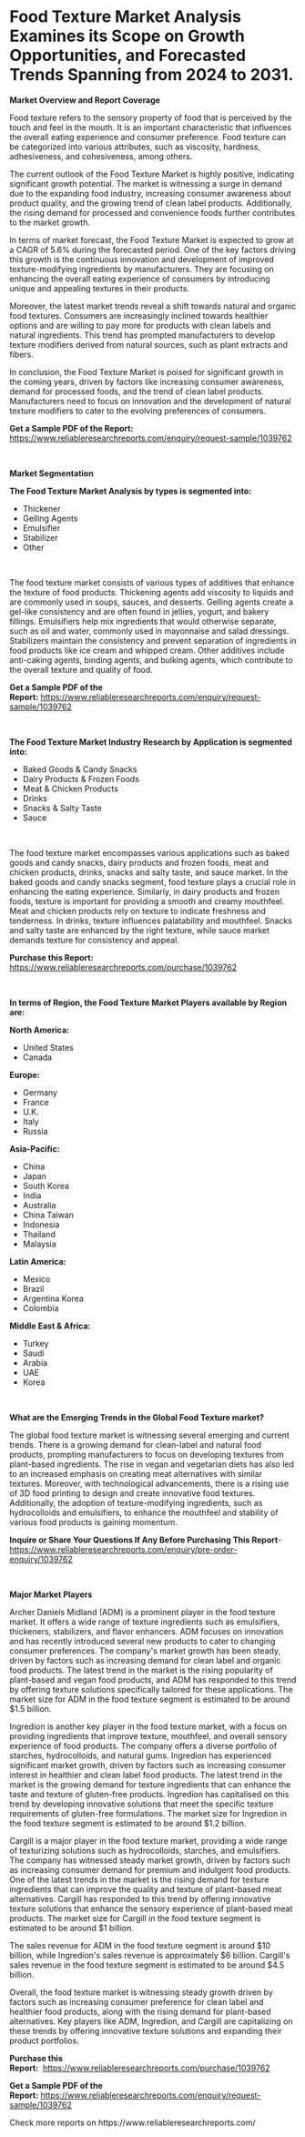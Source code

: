<p><h1>Food Texture Market Analysis Examines its Scope on Growth Opportunities, and Forecasted Trends Spanning from 2024 to 2031.</h1></p><p><strong>Market Overview and Report Coverage</strong></p>
<p><p>Food texture refers to the sensory property of food that is perceived by the touch and feel in the mouth. It is an important characteristic that influences the overall eating experience and consumer preference. Food texture can be categorized into various attributes, such as viscosity, hardness, adhesiveness, and cohesiveness, among others.</p><p>The current outlook of the Food Texture Market is highly positive, indicating significant growth potential. The market is witnessing a surge in demand due to the expanding food industry, increasing consumer awareness about product quality, and the growing trend of clean label products. Additionally, the rising demand for processed and convenience foods further contributes to the market growth.</p><p>In terms of market forecast, the Food Texture Market is expected to grow at a CAGR of 5.6% during the forecasted period. One of the key factors driving this growth is the continuous innovation and development of improved texture-modifying ingredients by manufacturers. They are focusing on enhancing the overall eating experience of consumers by introducing unique and appealing textures in their products.</p><p>Moreover, the latest market trends reveal a shift towards natural and organic food textures. Consumers are increasingly inclined towards healthier options and are willing to pay more for products with clean labels and natural ingredients. This trend has prompted manufacturers to develop texture modifiers derived from natural sources, such as plant extracts and fibers.</p><p>In conclusion, the Food Texture Market is poised for significant growth in the coming years, driven by factors like increasing consumer awareness, demand for processed foods, and the trend of clean label products. Manufacturers need to focus on innovation and the development of natural texture modifiers to cater to the evolving preferences of consumers.</p></p>
<p><strong>Get a Sample PDF of the Report:</strong> <a href="https://www.reliableresearchreports.com/enquiry/request-sample/1039762">https://www.reliableresearchreports.com/enquiry/request-sample/1039762</a></p>
<p>&nbsp;</p>
<p><strong>Market Segmentation</strong></p>
<p><strong>The Food Texture Market Analysis by types is segmented into:</strong></p>
<p><ul><li>Thickener</li><li>Gelling Agents</li><li>Emulsifier</li><li>Stabilizer</li><li>Other</li></ul></p>
<p>&nbsp;</p>
<p><p>The food texture market consists of various types of additives that enhance the texture of food products. Thickening agents add viscosity to liquids and are commonly used in soups, sauces, and desserts. Gelling agents create a gel-like consistency and are often found in jellies, yogurt, and bakery fillings. Emulsifiers help mix ingredients that would otherwise separate, such as oil and water, commonly used in mayonnaise and salad dressings. Stabilizers maintain the consistency and prevent separation of ingredients in food products like ice cream and whipped cream. Other additives include anti-caking agents, binding agents, and bulking agents, which contribute to the overall texture and quality of food.</p></p>
<p><strong>Get a Sample PDF of the Report:</strong>&nbsp;<a href="https://www.reliableresearchreports.com/enquiry/request-sample/1039762">https://www.reliableresearchreports.com/enquiry/request-sample/1039762</a></p>
<p>&nbsp;</p>
<p><strong>The Food Texture Market Industry Research by Application is segmented into:</strong></p>
<p><ul><li>Baked Goods & Candy Snacks</li><li>Dairy Products & Frozen Foods</li><li>Meat & Chicken Products</li><li>Drinks</li><li>Snacks & Salty Taste</li><li>Sauce</li></ul></p>
<p>&nbsp;</p>
<p><p>The food texture market encompasses various applications such as baked goods and candy snacks, dairy products and frozen foods, meat and chicken products, drinks, snacks and salty taste, and sauce market. In the baked goods and candy snacks segment, food texture plays a crucial role in enhancing the eating experience. Similarly, in dairy products and frozen foods, texture is important for providing a smooth and creamy mouthfeel. Meat and chicken products rely on texture to indicate freshness and tenderness. In drinks, texture influences palatability and mouthfeel. Snacks and salty taste are enhanced by the right texture, while sauce market demands texture for consistency and appeal.</p></p>
<p><strong>Purchase this Report:</strong>&nbsp; <a href="https://www.reliableresearchreports.com/purchase/1039762">https://www.reliableresearchreports.com/purchase/1039762</a></p>
<p>&nbsp;</p>
<p><strong>In terms of Region, the Food Texture Market Players available by Region are:</strong></p>
<p>
    <p> <strong> North America: </strong>
        <ul>
            <li>United States</li>
            <li>Canada</li>
        </ul>
        </p> 
    <p> <strong> Europe: </strong>
        <ul>
            <li>Germany</li>
            <li>France</li>
            <li>U.K.</li>
            <li>Italy</li>
            <li>Russia</li>
        </ul>
        </p> 
    <p> <strong> Asia-Pacific: </strong>
        <ul>
            <li>China</li>
            <li>Japan</li>
            <li>South Korea</li>
            <li>India</li>
            <li>Australia</li>
            <li>China Taiwan</li>
            <li>Indonesia</li>
            <li>Thailand</li>
            <li>Malaysia</li>
        </ul>
        </p> 
    <p> <strong> Latin America: </strong>
        <ul>
            <li>Mexico</li>
            <li>Brazil</li>
            <li>Argentina Korea</li>
            <li>Colombia</li>
        </ul>
        </p> 
    <p> <strong> Middle East & Africa: </strong>
        <ul>
            <li>Turkey</li>
            <li>Saudi</li>
            <li>Arabia</li>
            <li>UAE</li>
            <li>Korea</li>
        </ul>
    </p>
    </p>
<p>&nbsp;</p>
<p><strong>What are the Emerging Trends in the Global Food Texture market?</strong></p>
<p><p>The global food texture market is witnessing several emerging and current trends. There is a growing demand for clean-label and natural food products, prompting manufacturers to focus on developing textures from plant-based ingredients. The rise in vegan and vegetarian diets has also led to an increased emphasis on creating meat alternatives with similar textures. Moreover, with technological advancements, there is a rising use of 3D food printing to design and create innovative food textures. Additionally, the adoption of texture-modifying ingredients, such as hydrocolloids and emulsifiers, to enhance the mouthfeel and stability of various food products is gaining momentum.</p></p>
<p><strong>Inquire or Share Your Questions If Any Before Purchasing This Report</strong>- <a href="https://www.reliableresearchreports.com/enquiry/pre-order-enquiry/1039762">https://www.reliableresearchreports.com/enquiry/pre-order-enquiry/1039762</a></p>
<p>&nbsp;</p>
<p><strong>Major Market Players</strong></p>
<p><p>Archer Daniels Midland (ADM) is a prominent player in the food texture market. It offers a wide range of texture ingredients such as emulsifiers, thickeners, stabilizers, and flavor enhancers. ADM focuses on innovation and has recently introduced several new products to cater to changing consumer preferences. The company's market growth has been steady, driven by factors such as increasing demand for clean label and organic food products. The latest trend in the market is the rising popularity of plant-based and vegan food products, and ADM has responded to this trend by offering texture solutions specifically tailored for these applications. The market size for ADM in the food texture segment is estimated to be around $1.5 billion.</p><p>Ingredion is another key player in the food texture market, with a focus on providing ingredients that improve texture, mouthfeel, and overall sensory experience of food products. The company offers a diverse portfolio of starches, hydrocolloids, and natural gums. Ingredion has experienced significant market growth, driven by factors such as increasing consumer interest in healthier and clean label food products. The latest trend in the market is the growing demand for texture ingredients that can enhance the taste and texture of gluten-free products. Ingredion has capitalised on this trend by developing innovative solutions that meet the specific texture requirements of gluten-free formulations. The market size for Ingredion in the food texture segment is estimated to be around $1.2 billion.</p><p>Cargill is a major player in the food texture market, providing a wide range of texturizing solutions such as hydrocolloids, starches, and emulsifiers. The company has witnessed steady market growth, driven by factors such as increasing consumer demand for premium and indulgent food products. One of the latest trends in the market is the rising demand for texture ingredients that can improve the quality and texture of plant-based meat alternatives. Cargill has responded to this trend by offering innovative texture solutions that enhance the sensory experience of plant-based meat products. The market size for Cargill in the food texture segment is estimated to be around $1 billion.</p><p>The sales revenue for ADM in the food texture segment is around $10 billion, while Ingredion's sales revenue is approximately $6 billion. Cargill's sales revenue in the food texture segment is estimated to be around $4.5 billion.</p><p>Overall, the food texture market is witnessing steady growth driven by factors such as increasing consumer preference for clean label and healthier food products, along with the rising demand for plant-based alternatives. Key players like ADM, Ingredion, and Cargill are capitalizing on these trends by offering innovative texture solutions and expanding their product portfolios.</p></p>
<p><strong>Purchase this Report:</strong>&nbsp;&nbsp;<a href="https://www.reliableresearchreports.com/purchase/1039762">https://www.reliableresearchreports.com/purchase/1039762</a></p>
<p></p>
<p><strong>Get a Sample PDF of the Report:</strong>&nbsp;<a href="https://www.reliableresearchreports.com/enquiry/request-sample/1039762">https://www.reliableresearchreports.com/enquiry/request-sample/1039762</a></p>
<p>Check more reports on https://www.reliableresearchreports.com/</p>